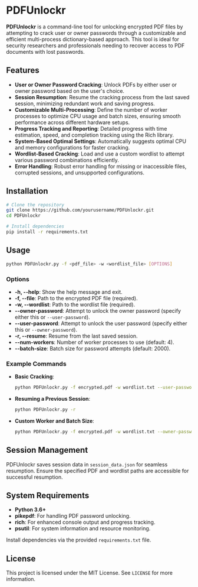 # PDFUnlockr

**PDFUnlockr** is a command-line tool for unlocking encrypted PDF files by attempting to crack user or owner passwords through a customizable and efficient multi-process dictionary-based approach. This tool is ideal for security researchers and professionals needing to recover access to PDF documents with lost passwords.

## Features

- **User or Owner Password Cracking**: Unlock PDFs by either user or owner password based on the user's choice.
- **Session Resumption**: Resume the cracking process from the last saved session, minimizing redundant work and saving progress.
- **Customizable Multi-Processing**: Define the number of worker processes to optimize CPU usage and batch sizes, ensuring smooth performance across different hardware setups.
- **Progress Tracking and Reporting**: Detailed progress with time estimation, speed, and completion tracking using the Rich library.
- **System-Based Optimal Settings**: Automatically suggests optimal CPU and memory configurations for faster cracking.
- **Wordlist-Based Cracking**: Load and use a custom wordlist to attempt various password combinations efficiently.
- **Error Handling**: Robust error handling for missing or inaccessible files, corrupted sessions, and unsupported configurations.

## Installation

```bash
# Clone the repository
git clone https://github.com/yourusername/PDFUnlockr.git
cd PDFUnlockr

# Install dependencies
pip install -r requirements.txt
```

## Usage

```bash
python PDFUnlockr.py -f <pdf_file> -w <wordlist_file> [OPTIONS]
```

### Options
- **-h, --help**: Show the help message and exit.
- **-f, --file**: Path to the encrypted PDF file (required).
- **-w, --wordlist**: Path to the wordlist file (required).
- **--owner-password**: Attempt to unlock the owner password (specify either this or `--user-password`).
- **--user-password**: Attempt to unlock the user password (specify either this or `--owner-password`).
- **-r, --resume**: Resume from the last saved session.
- **--num-workers**: Number of worker processes to use (default: 4).
- **--batch-size**: Batch size for password attempts (default: 2000).

### Example Commands

- **Basic Cracking**:
  ```bash
  python PDFUnlockr.py -f encrypted.pdf -w wordlist.txt --user-password
  ```

- **Resuming a Previous Session**:
  ```bash
  python PDFUnlockr.py -r
  ```

- **Custom Worker and Batch Size**:
  ```bash
  python PDFUnlockr.py -f encrypted.pdf -w wordlist.txt --owner-password --num-workers 8 --batch-size 5000
  ```

## Session Management

PDFUnlockr saves session data in `session_data.json` for seamless resumption. Ensure the specified PDF and wordlist paths are accessible for successful resumption.

## System Requirements

- **Python 3.6+**
- **pikepdf**: For handling PDF password unlocking.
- **rich**: For enhanced console output and progress tracking.
- **psutil**: For system information and resource monitoring.

Install dependencies via the provided `requirements.txt` file.

## License

This project is licensed under the MIT License. See `LICENSE` for more information.
